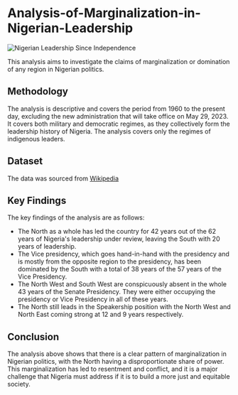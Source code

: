 # Analysis-of-Marginalization-in-Nigerian-Leadership
![Nigerian Leadership Since Independence](https://github.com/Lordleomax/Analysis-of-Marginalization-in-Nigerian-Leadership/assets/131598329/56bd9cf7-cd70-47d9-b300-611a3125a795)

This analysis aims to investigate the claims of marginalization or domination of any region in Nigerian politics.

## **Methodology**

The analysis is descriptive and covers the period from 1960 to the present day, excluding the new administration that will take office on May 29, 2023. It covers both military and democratic regimes, as they collectively form the leadership history of Nigeria. The analysis covers only the regimes of indigenous leaders.




## Dataset
The data was sourced from [Wikipedia](https://en.wikipedia.org/wiki/List_of_heads_of_state_of_Nigeria)

## **Key Findings**

The key findings of the analysis are as follows:

* The North as a whole has led the country for 42 years out of the 62 years of Nigeria's leadership under review, leaving the South with 20 years of leadership.
* The Vice presidency, which goes hand-in-hand with the presidency and is mostly from the opposite region to the presidency, has been dominated by the South with a total of 38 years of the 57 years of the Vice Presidency.
* The North West and South West are conspicuously absent in the whole 43 years of the Senate Presidency. They were either occupying the presidency or Vice Presidency in all of these years.
* The North still leads in the Speakership position with the North West and North East coming strong at 12 and 9 years respectively.

## **Conclusion**

The analysis above shows that there is a clear pattern of marginalization in Nigerian politics, with the North having a disproportionate share of power. This marginalization has led to resentment and conflict, and it is a major challenge that Nigeria must address if it is to build a more just and equitable society.




